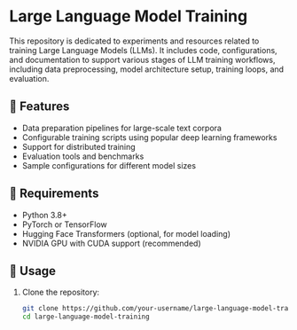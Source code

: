 # Large Language Model Training

This repository is dedicated to experiments and resources related to training Large Language Models (LLMs). It includes code, configurations, and documentation to support various stages of LLM training workflows, including data preprocessing, model architecture setup, training loops, and evaluation.

## 🚀 Features

- Data preparation pipelines for large-scale text corpora
- Configurable training scripts using popular deep learning frameworks
- Support for distributed training
- Evaluation tools and benchmarks
- Sample configurations for different model sizes


## 🧠 Requirements

- Python 3.8+
- PyTorch or TensorFlow
- Hugging Face Transformers (optional, for model loading)
- NVIDIA GPU with CUDA support (recommended)

## 📌 Usage

1. Clone the repository:
   ```bash
   git clone https://github.com/your-username/large-language-model-training.git
   cd large-language-model-training

